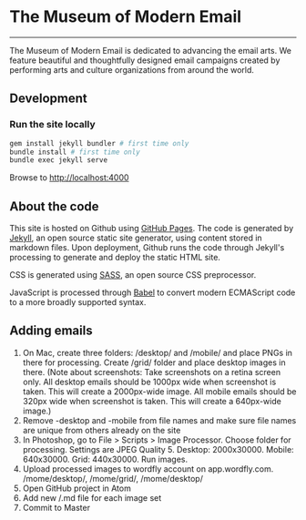 # The Museum of Modern Email
----------------------------

The Museum of Modern Email is dedicated to advancing the email arts. We feature beautiful and thoughtfully designed email campaigns created by performing arts and culture organizations from around the world.

Development
-----------

### Run the site locally
```bash
gem install jekyll bundler # first time only
bundle install # first time only
bundle exec jekyll serve
```

Browse to [http://localhost:4000](http://localhost:4000)

About the code
--------------

This site is hosted on Github using [GitHub Pages](http://pages.github.com/). The code is generated by [Jekyll](http://jekyllrb.com), an open source static site generator, using content stored in markdown files. Upon deployment, Github runs the code through Jekyll's processing to generate and deploy the static HTML site.

CSS is generated using [SASS](https://sass-lang.com/), an open source CSS preprocessor.

JavaScript is processed through [Babel](https://babeljs.io/) to convert modern ECMAScript code to a more broadly supported syntax.


Adding emails
--------------

1. On Mac, create three folders: /desktop/ and /mobile/ and place PNGs in there for processing. Create /grid/ folder and place desktop images in there. (Note about screenshots: Take screenshots on a retina screen only. All desktop emails should be 1000px wide when screenshot is taken. This will create a 2000px-wide image. All mobile emails should be 320px wide when screenshot is taken. This will create a 640px-wide image.)
2. Remove -desktop and -mobile from file names and make sure file names are unique from others already on the site
3. In Photoshop, go to File > Scripts > Image Processor. Choose folder for processing. Settings are JPEG Quality 5. Desktop: 2000x30000. Mobile: 640x30000. Grid: 440x30000. Run images.
4. Upload processed images to wordfly account on app.wordfly.com. /mome/desktop/, /mome/grid/, /mome/desktop/
5. Open GitHub project in Atom
6. Add new /.md file for each image set
7. Commit to Master
